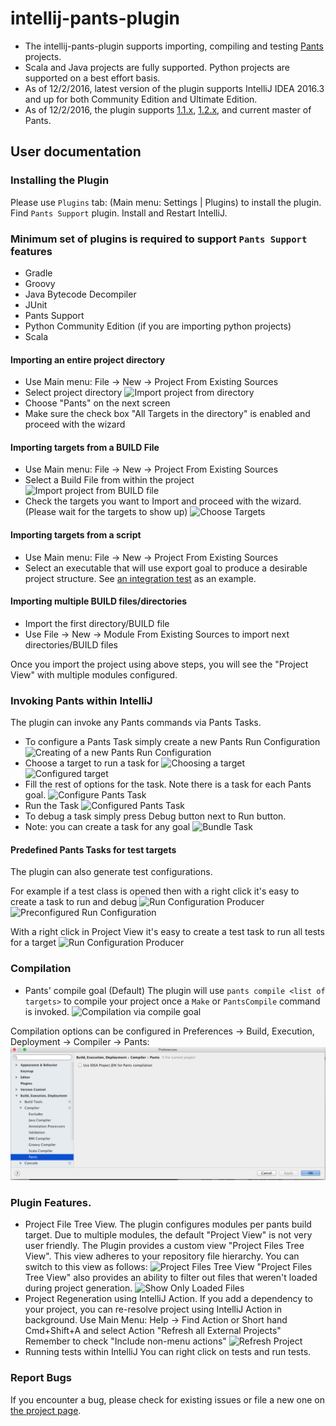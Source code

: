 # intellij-pants-plugin

* The intellij-pants-plugin supports importing, compiling and testing [Pants](http://pantsbuild.github.io/) projects.
* Scala and Java projects are fully supported. Python projects are supported on a best effort basis.
* As of 12/2/2016, latest version of the plugin supports IntelliJ IDEA 2016.3 and up for both Community Edition and Ultimate Edition.
* As of 12/2/2016, the plugin supports [1.1.x](https://pantsbuild.github.io/notes-1.1.x.html), [1.2.x](https://pantsbuild.github.io/notes-1.2.x.html), and current master of Pants.

## User documentation

### Installing the Plugin
Please use `Plugins` tab: (Main menu: Settings | Plugins) to install the plugin.
Find `Pants Support` plugin. Install and Restart IntelliJ.

### Minimum set of plugins is required to support `Pants Support` features
  * Gradle
  * Groovy
  * Java Bytecode Decompiler
  * JUnit
  * Pants Support
  * Python Community Edition (if you are importing python projects)
  * Scala

#### Importing an entire project directory
  * Use Main menu: File -> New -> Project From Existing Sources
  * Select project directory
     ![Import project from directory](images/import_dir1.png)
  * Choose "Pants" on the next screen
  * Make sure the check box "All Targets in the directory" is enabled and proceed with the wizard

#### Importing targets from a BUILD File
  * Use Main menu: File -> New -> Project From Existing Sources
  * Select a Build File from within the project
     ![Import project from BUILD file](images/import_file1.png)
  * Check the targets you want to Import and proceed with the wizard. (Please wait for the targets to show up)
     ![Choose Targets](images/import_file2.png)

#### Importing targets from a script
  * Use Main menu: File -> New -> Project From Existing Sources
  * Select an executable that will use export goal to produce a desirable project structure.
    See [an integration test](testData/testprojects/intellij-integration/export1.sh) as an example.

#### Importing multiple BUILD files/directories
  * Import the first directory/BUILD file
  * Use File -> New -> Module From Existing Sources to import next directories/BUILD files

Once you import the project using above steps, you will see the "Project View" with multiple modules configured.

### Invoking Pants within IntelliJ
The plugin can invoke any Pants commands via Pants Tasks.
  * To configure a Pants Task simply create a new Pants Run Configuration
    ![Creating of a new Pants Run Configuration](images/tasks/add_pants_run_config.png)
  * Choose a target to run a task for
    ![Choosing a target](images/tasks/configure_target.png)
    ![Configured target](images/tasks/configured_target.png)
  * Fill the rest of options for the task. Note there is a task for each Pants goal.
    ![Configure Pants Task](images/tasks/configure_pants_task.png)
  * Run the Task
    ![Configured Pants Task](images/tasks/task_run.png)
  * To debug a task simply press Debug button next to Run button.
  * Note: you can create a task for any goal
    ![Bundle Task](images/tasks/bundle_task.png)

#### Predefined Pants Tasks for test targets
The plugin can also generate test configurations.

For example if a test class is opened then with a right click it's easy to create a task to run and debug
    ![Run Configuration Producer](images/tasks/create_task_from_context_single.png)
    ![Preconfigured Run Configuration](images/tasks/preconfigured_task_single_test.png)

With a right click in Project View it's easy to create a test task to run all tests for a target
    ![Run Configuration Producer](images/tasks/create_task_from_context_all.png)

### Compilation
* Pants' compile goal (Default)
  The plugin will use `pants compile <list of targets>` to compile your project once a `Make` or `PantsCompile` command is invoked.
  ![Compilation via compile goal ](images/compilation_via_compile_goal.png)

Compilation options can be configured in Preferences -> Build, Execution, Deployment -> Compiler -> Pants:
![Compilation Options](images/compilation_options.png)

### Plugin Features.
* Project File Tree View.
  The plugin configures modules per pants build target. Due to multiple modules, the default "Project View" is not very user friendly.
  The Plugin provides a custom view "Project Files Tree View". This view adheres to your repository file hierarchy.
  You can switch to this view as follows:
  ![Project Files Tree View](images/project_files_tree_view.png)
  "Project Files Tree View" also provides an ability to filter out files that weren't loaded during project generation.
  ![Show Only Loaded Files](images/show_only_loaded_files.jpg)
* Project Regeneration using IntelliJ Action.
  If you add a dependency to your project, you can re-resolve project using IntelliJ Action in background.
  Use Main Menu: Help -> Find Action or Short hand Cmd+Shift+A and select Action "Refresh all External Projects"
  Remember to check "Include non-menu actions"
  ![Refresh Project](images/refresh_action.png)
* Running tests within IntelliJ
  You can right click on tests and run tests.

### Report Bugs
If you encounter a bug, please check for existing issues or file a new one on [the project page](https://github.com/pantsbuild/intellij-pants-plugin/issues).
